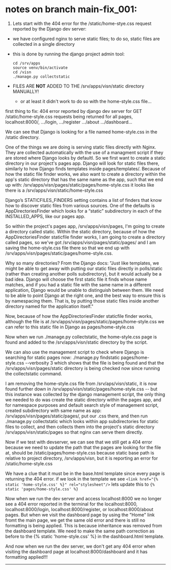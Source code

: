 # notes on branch main-fix_001:

1. Lets start with the 404 error for the /static/home-stye.css request reported by the Django dev server: 

- we have configured nginx to serve static files; to do so, static files are collected in a single directory

- this is done by running the django project admin tool: 
	```
	cd /srv/apps
	source venv/bin/activate
	cd /visn
	./manage.py collectstatic
	```
- FILES ARE **NOT** ADDED TO THE /srv/apps/visn/static directory MANUALLY!
	- or at least it didn't work to do so with the home-style.css file...

first thing to fix: 404 error reported by django dev server for GET /static/home-style.css requests being returned for all pages, localhost:8000/, .../login, .../register .../about .../dashboard...

We can see that Django is looking for a file named home-style.css in the /static directory. 

One of the things we are doing is serving static files directly with Nginx. They are collected automatically with the use of a managment script if they are stored where Django looks by defaultl. So we first want to create a static directory in our project's pages app. Django will look for static files there, similarly to how Django finds templates inside pages/templates/. Because of how the static file finder works, we also want to create a directory within the app's static directory that has the same name as the app, such that we end up with: 
/srv/apps/visn/pages/static/pages/home-style.css
it looks like there is a /srv/apps/visn/static/home-style.css

Django’s STATICFILES_FINDERS setting contains a list of finders that know how to discover static files from various sources. One of the defaults is AppDirectoriesFinder which looks for a “static” subdirectory in each of the INSTALLED_APPS, like our pages app. 

So within the project's pages app, /srv/apps/visn/pages, I'm going to create a directory called static. Within the static directory, because of how the AppDirectoriesFinder staticfile finder works, I am going to create a directory called pages, so we've got /srv/apps/visn/pages/static/pages/ and I am saving the home-style.css file there so that we end up with /srv/apps/visn/pages/static/pages/home-style.css. 

Why so many directories? From the Django docs: "Just like templates, we might be able to get away with putting our static files directly in polls/static (rather than creating another polls subdirectory), but it would actually be a bad idea. Django will choose the first static file it finds whose name matches, and if you had a static file with the same name in a different application, Django would be unable to distinguish between them. We need to be able to point Django at the right one, and the best way to ensure this is by namespacing them. That is, by putting those static files inside another directory named for the application itself."

Now, because of how the AppDirectoriesFinder staticfile finder works, although the file is at /srv/apps/visn/pages/static/pages/home-style.css we can refer to this static file in Django as pages/home-style.css

Now when we run ./manage.py collectstatic, the home-style.css page is found and added to the /srv/apps/visn/static directory by the script. 

We can also use the management script to check where Django is searching for static pages now: 
./manage.py findstatic pages/home-style.css --verbosity 3 
which shows that the file is being found and that the /srv/apps/visn/pages/static directory is being checked now since running the collectstatic command.

I am removing the home-style.css file from /srv/aps/visn/static, it is now found further down in /srv/apps/visn/static/pages/home-style.css -- but this instance was collected by the django management script, the only thing we needed to do was create the static directory within the pages app, and for namespace purposes and default search style of management script, created subdirectory with same name as app: /srv/apps/visn/pages/static/pages/, put our .css there, and then run ./manage.py collectstatic which looks within app subdirectories for static files to collect, and then collects them into the project's static directory /srv/apps/visn/static/pages so that nginx can serve them directly. 

Now if we test with devserver, we can see that we still get a 404 error because we need to update the path that the pages are looking for the file at, should be /static/pages/home-style.css because static base path is relative to project directory, /srv/apps/visn, but it is reporting an error for /static/home-style.css

We have a clue that it must be in the base.html template since every page is returning the 404 error. 
if we look in the template we see `<link href="{% static 'home-style.css' %}" rel="stylesheet"/>` lets update this to `{% static 'pages/home-style.css' %}`

Now when we run the dev server and access localhost:8000 we no longer see a 404 error reported in the terminal for the localhost:8000, localhost:8000/login, localhost:8000/register, or localhost:8000/about pages. But when we visit the dashboard page by using the "Home" link fromt the main page, we get the same old error and there is still no formatting is being applied. This is because inheritance was removed from the dashboard template. We need to make the same path correction as before to the {% static 'home-style.css' %} in the dashboard.html template. 

And now when we run the dev server, we don't get any 404 error when visiting the dashboard page at localhost:8000/dashboard and it has formatting applied!!!

---


